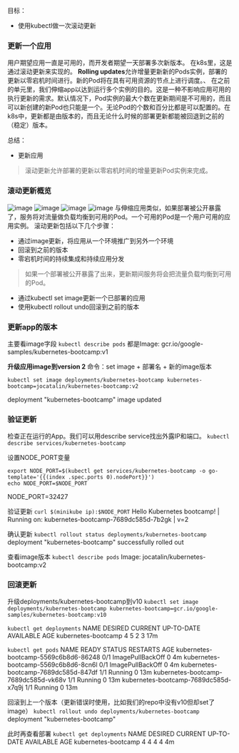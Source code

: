 目标：
- 使用kubectl做一次滚动更新

### 更新一个应用
用户期望应用一直是可用的，而开发者期望一天部署多次新版本。
在k8s里，这是通过滚动更新来实现的。
**Rolling updates**允许增量更新新的Pods实例，部署的更新以零宕机时间进行。新的Pod将在具有可用资源的节点上进行调度。、
在之前的单元里，我们伸缩app以达到运行多个实例的目的。这是一种不影响应用可用的执行更新的需求。默认情况下，Pod实例的最大个数在更新期间是不可用的，而且可以新创建的新Pod也只能是一个。无论Pod的个数和百分比都是可以配置的。在k8s中，更新都是由版本的，而且无论什么时候的部署更新都能被回退到之前的（稳定）版本。

总结：
- 更新应用

>滚动更新允许部署的更新以零宕机时间的增量更新Pod实例来完成。

### 滚动更新概览
![image](https://user-images.githubusercontent.com/19262750/36879246-d4fea19e-1dfd-11e8-95fc-a0bc5a29f20f.png)
![image](https://user-images.githubusercontent.com/19262750/36879275-ee8df308-1dfd-11e8-93c1-c9f52e3df75e.png)
![image](https://user-images.githubusercontent.com/19262750/36879289-f91f13ec-1dfd-11e8-96ce-4bd3a86df3fa.png)
![image](https://user-images.githubusercontent.com/19262750/36879337-2fb0813e-1dfe-11e8-8397-c3083eb2c2a4.png)
与伸缩应用类似，如果部署被公开暴露了，服务将对流量做负载均衡到可用的Pod。一个可用的Pod是一个用户可用的应用实例。
滚动更新包括以下几个步骤：
- 通过image更新，将应用从一个环境推广到另外一个环境
- 回滚到之前的版本
- 零宕机时间的持续集成和持续应用分发

>如果一个部署被公开暴露了出来，更新期间服务将会把流量负载均衡到可用的Pod。

- 通过kubectl set image更新一个已部署的应用
- 使用kubectl rollout undo回滚到之前的版本

### 更新app的版本
主要看image字段
`kubectl describe pods`
都是Image:          gcr.io/google-samples/kubernetes-bootcamp:v1

**升级应用image到version 2**
命令：set image + 部署名 + 新的image版本

```
kubectl set image deployments/kubernetes-bootcamp kubernetes-bootcamp=jocatalin/kubernetes-bootcamp:v2
```
deployment "kubernetes-bootcamp" image updated

### 验证更新
检查正在运行的App。我们可以用describe service找出外露IP和端口。
`kubectl describe services/kubernetes-bootcamp`

设置NODE_PORT变量
```
export NODE_PORT=$(kubectl get services/kubernetes-bootcamp -o go-template='{{(index .spec.ports 0).nodePort}}')
echo NODE_PORT=$NODE_PORT
```
NODE_PORT=32427

验证更新
`curl $(minikube ip):$NODE_PORT`
Hello Kubernetes bootcamp! | Running on: kubernetes-bootcamp-7689dc585d-7b2gk | v=2

确认更新
`kubectl rollout status deployments/kubernetes-bootcamp`
deployment "kubernetes-bootcamp" successfully rolled out

查看image版本
`kubectl describe pods`
Image:          jocatalin/kubernetes-bootcamp:v2

### 回滚更新
升级deployments/kubernetes-bootcamp到v10
`kubectl set image deployments/kubernetes-bootcamp kubernetes-bootcamp=gcr.io/google-samples/kubernetes-bootcamp:v10`

`kubectl get deployments`
NAME                  DESIRED   CURRENT   UP-TO-DATE   AVAILABLE   AGE
kubernetes-bootcamp   4         5         2            3           17m

`kubectl get pods`
NAME                                   READY     STATUS             RESTARTS   AGE
kubernetes-bootcamp-5569c6b8d6-86248   0/1       ImagePullBackOff   0          4m
kubernetes-bootcamp-5569c6b8d6-8cn6l   0/1       ImagePullBackOff   0          4m
kubernetes-bootcamp-7689dc585d-847df   1/1       Running            0          13m
kubernetes-bootcamp-7689dc585d-vk68v   1/1       Running            0          13m
kubernetes-bootcamp-7689dc585d-x7q9j   1/1       Running            0          13m

回滚到上一个版本（更新错误时使用，比如我们的repo中没有v10但却set了image）
`kubectl rollout undo deployments/kubernetes-bootcamp`
deployment "kubernetes-bootcamp"

此时再查看部署
`kubectl get deployments`
NAME                  DESIRED   CURRENT   UP-TO-DATE   AVAILABLE   AGE
kubernetes-bootcamp   4         4         4            4           4m